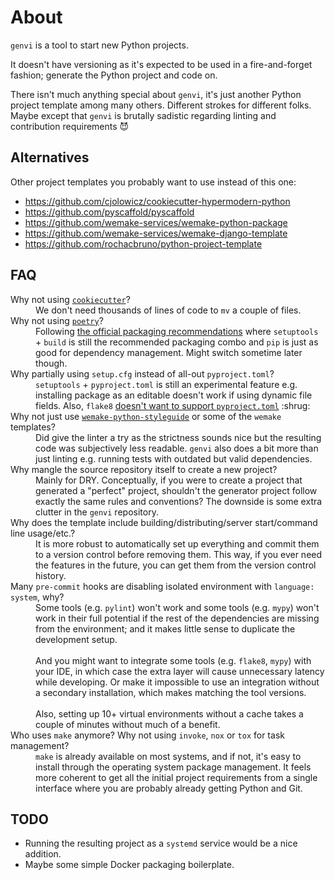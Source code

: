 # About

`genvi` is a tool to start new Python projects.

It doesn't have versioning as it's expected to be used
in a fire-and-forget fashion; generate the Python project and code on.

There isn't much anything special about `genvi`, it's just another Python project
template among many others. Different strokes for different folks. Maybe except
that `genvi` is brutally sadistic regarding linting and contribution
requirements :smiling_imp:

## Alternatives

Other project templates you probably want to use instead of this one:

* <https://github.com/cjolowicz/cookiecutter-hypermodern-python>
* <https://github.com/pyscaffold/pyscaffold>
* <https://github.com/wemake-services/wemake-python-package>
* <https://github.com/wemake-services/wemake-django-template>
* <https://github.com/rochacbruno/python-project-template>

## FAQ

<dl>
<dt>
    Why not using <a href="https://github.com/cookiecutter/cookiecutter"><code>cookiecutter</code></a>?
</dt>
<dd>
    We don't need thousands of lines of code to <code>mv</code> a couple of files.
</dd>
<dt>
    Why not using <a href="https://python-poetry.org/"><code>poetry</code></a>?
</dt>
<dd>
    Following <a href="https://packaging.python.org/en/latest/guides/tool-recommendations/">
    the official packaging recommendations</a> where <code>setuptools</code> + <code>build</code>
    is still the recommended packaging combo and <code>pip</code> is just as good for dependency
    management. Might switch sometime later though.
</dd>
<dt>
    Why partially using <code>setup.cfg</code> instead of all-out <code>pyproject.toml</code>?
</dt>
<dd>
    <code>setuptools</code> + <code>pyproject.toml</code> is still an experimental feature
    e.g. installing package as an editable doesn't work if using dynamic file fields.
    Also, <code>flake8</code> <a href="https://github.com/PyCQA/flake8/issues/234">doesn't
    want to support <code>pyproject.toml</code></a> :shrug:
</dd>
<dt>
    Why not just use
    <a href="https://github.com/wemake-services/wemake-python-styleguide"><code>wemake-python-styleguide</code></a>
    or some of the <code>wemake</code> templates?
</dt>
<dd>
    Did give the linter a try as the strictness sounds nice but the resulting code was
    subjectively less readable. <code>genvi</code> also does a bit more than just
    linting e.g. running tests with outdated but valid dependencies.
</dd>
<dt>
    Why mangle the source repository itself to create a new project?
</dt>
<dd>
    Mainly for DRY.
    Conceptually, if you were to create a project that generated a "perfect" project, shouldn't
    the generator project follow exactly the same rules and conventions? The downside
    is some extra clutter in the <code>genvi</code> repository.
</dd>
<dt>
    Why does the template include building/distributing/server start/command line usage/etc.?
</dt>
<dd>
    It is more robust to automatically set up everything and commit them to
    a version control before removing them. This way, if you ever need
    the features in the future, you can get them from the version control history.
</dd>
<dt>
    Many <code>pre-commit</code> hooks are disabling isolated environment
    with <code>language: system</code>, why?
</dt>
<dd>
    Some tools (e.g. <code>pylint</code>) won't work and some tools
    (e.g. <code>mypy</code>) won't work in their full potential
    if the rest of the dependencies are missing from the environment;
    and it makes little sense to duplicate the development setup.
    <br/><br/>
    And you might want to integrate some tools
    (e.g. <code>flake8</code>, <code>mypy</code>) with your IDE, in which case
    the extra layer will cause unnecessary latency while developing.
    Or make it impossible to use an integration without a secondary installation,
    which makes matching the tool versions.
    <br/><br/>
    Also, setting up 10+ virtual environments without a cache takes
    a couple of minutes without much of a benefit.
</dd>
<dt>
    Who uses <code>make</code> anymore?
    Why not using <code>invoke</code>, <code>nox</code> or <code>tox</code> for task management?
</dt>
<dd>
    <code>make</code> is already available on most systems, and if not,
    it's easy to install through the operating system package management.
    It feels more coherent to get all the initial project requirements
    from a single interface where you are probably already getting Python and Git.
</dd>
</dl>

## TODO

* Running the resulting project as a `systemd` service would be a nice addition.
* Maybe some simple Docker packaging boilerplate.
